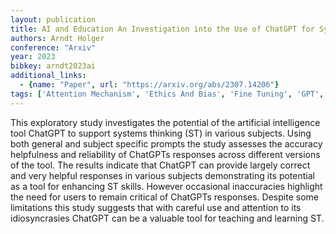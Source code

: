 ```yaml
---
layout: publication
title: AI and Education An Investigation into the Use of ChatGPT for Systems Thinking
authors: Arndt Holger
conference: "Arxiv"
year: 2023
bibkey: arndt2023ai
additional_links:
  - {name: "Paper", url: "https://arxiv.org/abs/2307.14206"}
tags: ['Attention Mechanism', 'Ethics And Bias', 'Fine Tuning', 'GPT', 'Model Architecture', 'Prompting', 'Reinforcement Learning']
---
```

This exploratory study investigates the potential of the artificial intelligence tool ChatGPT to support systems thinking (ST) in various subjects. Using both general and subject specific prompts the study assesses the accuracy helpfulness and reliability of ChatGPTs responses across different versions of the tool. The results indicate that ChatGPT can provide largely correct and very helpful responses in various subjects demonstrating its potential as a tool for enhancing ST skills. However occasional inaccuracies highlight the need for users to remain critical of ChatGPTs responses. Despite some limitations this study suggests that with careful use and attention to its idiosyncrasies ChatGPT can be a valuable tool for teaching and learning ST.
